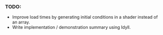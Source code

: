### TODO:
- Improve load times by generating initial conditions in a shader instead of an array.
- Write implementation / demonstration summary using Idyll.